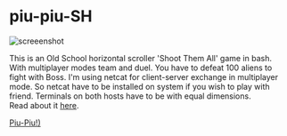 # piu-piu-SH
![screeenshot](https://user-images.githubusercontent.com/18072680/34843658-2207ce84-f720-11e7-858e-83eaec80fea1.gif)

This is an Old School horizontal scroller 'Shoot Them All' game in bash.
With multiplayer modes team and duel. You have to defeat 100 aliens to fight with Boss.
I'm using netcat for client-server exchange in multiplayer mode.
So netcat have to be installed on system if you wish to play with friend.
Terminals on both hosts have to be with equal dimensions.<br>
Read about it <a href="https://habrahabr.ru/post/335960">here</a>.

<a href="http://coub.com/view/1283mt">Piu-Piu!)</a>
